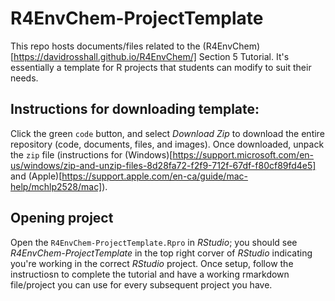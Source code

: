 # R4EnvChem-ProjectTemplate

This repo hosts documents/files related to the (R4EnvChem)[https://davidrosshall.github.io/R4EnvChem/] Section 5 Tutorial. It's essentially a template for R projects that students can modify to suit their needs. 

## Instructions for downloading template: 

Click the green `code` button, and select *Download Zip* to download the entire repository (code, documents, files, and images). Once downloaded, unpack the `zip` file (instructions for (Windows)[https://support.microsoft.com/en-us/windows/zip-and-unzip-files-8d28fa72-f2f9-712f-67df-f80cf89fd4e5] and (Apple)[https://support.apple.com/en-ca/guide/mac-help/mchlp2528/mac]). 

## Opening project

Open the `R4EnvChem-ProjectTemplate.Rpro` in *RStudio*; you should see *R4EnvChem-ProjectTemplate* in the top right corver of *RStudio* indicating you're working in the correct *RStudio* project. Once setup, follow the instructiosn to complete the tutorial and have a working rmarkdown file/project you can use for every subsequent project you have. 

